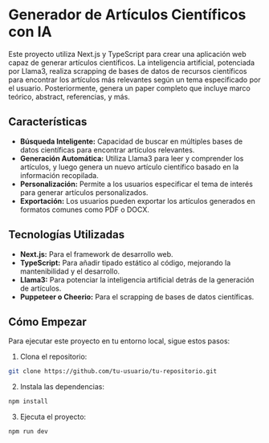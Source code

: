 # Generador de Artículos Científicos con IA

Este proyecto utiliza Next.js y TypeScript para crear una aplicación web capaz de generar artículos científicos. La inteligencia artificial, potenciada por Llama3, realiza scrapping de bases de datos de recursos científicos para encontrar los artículos más relevantes según un tema especificado por el usuario. Posteriormente, genera un paper completo que incluye marco teórico, abstract, referencias, y más.

## Características

- **Búsqueda Inteligente:** Capacidad de buscar en múltiples bases de datos científicas para encontrar artículos relevantes.
- **Generación Automática:** Utiliza Llama3 para leer y comprender los artículos, y luego genera un nuevo artículo científico basado en la información recopilada.
- **Personalización:** Permite a los usuarios especificar el tema de interés para generar artículos personalizados.
- **Exportación:** Los usuarios pueden exportar los artículos generados en formatos comunes como PDF o DOCX.

## Tecnologías Utilizadas

- **Next.js:** Para el framework de desarrollo web.
- **TypeScript:** Para añadir tipado estático al código, mejorando la mantenibilidad y el desarrollo.
- **Llama3:** Para potenciar la inteligencia artificial detrás de la generación de artículos.
- **Puppeteer o Cheerio:** Para el scrapping de bases de datos científicas.

## Cómo Empezar

Para ejecutar este proyecto en tu entorno local, sigue estos pasos:

1. Clona el repositorio:

```bash	
git clone https://github.com/tu-usuario/tu-repositorio.git
```

2. Instala las dependencias:

```bash
npm install
```

3. Ejecuta el proyecto:
    
```bash
npm run dev
```
